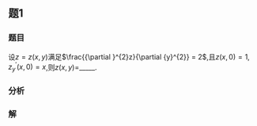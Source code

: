 ## 题1
### 题目
设$z = z( {x, y})$满足$\frac{{\partial }^{2}z}{\partial {y}^{2}} = 2$,且$z( {x,0})  = 1,{z}_{y}^{\prime }( {x,0})  = x$,则$z( {x, y})  =$_____.
### 分析

### 解